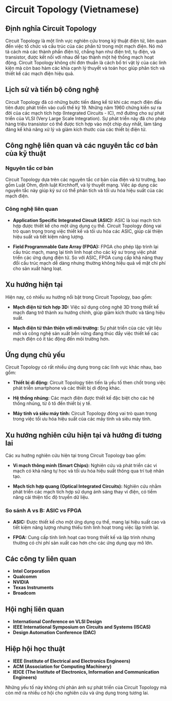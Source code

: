 # Circuit Topology (Vietnamese)

## Định nghĩa Circuit Topology

Circuit Topology là một lĩnh vực nghiên cứu trong kỹ thuật điện tử, liên quan đến việc tổ chức và cấu trúc của các phần tử trong một mạch điện. Nó mô tả cách mà các thành phần điện tử, chẳng hạn như điện trở, tụ điện, và transistor, được kết nối với nhau để tạo thành một hệ thống mạch hoạt động. Circuit Topology không chỉ đơn thuần là cách bố trí vật lý của các linh kiện mà còn bao hàm các khía cạnh lý thuyết và toán học giúp phân tích và thiết kế các mạch điện hiệu quả.

## Lịch sử và tiến bộ công nghệ

Circuit Topology đã có những bước tiến đáng kể từ khi các mạch điện đầu tiên được phát triển vào cuối thế kỷ 19. Những năm 1960 chứng kiến sự ra đời của các mạch tích hợp (Integrated Circuits - IC), mở đường cho sự phát triển của VLSI (Very Large Scale Integration). Sự phát triển này đã cho phép hàng triệu transistor có thể được tích hợp vào một chip duy nhất, làm tăng đáng kể khả năng xử lý và giảm kích thước của các thiết bị điện tử.

## Công nghệ liên quan và các nguyên tắc cơ bản của kỹ thuật

### Nguyên tắc cơ bản

Circuit Topology dựa trên các nguyên tắc cơ bản của điện và từ trường, bao gồm Luật Ohm, định luật Kirchhoff, và lý thuyết mạng. Việc áp dụng các nguyên tắc này giúp kỹ sư có thể phân tích và tối ưu hóa hiệu suất của các mạch điện.

### Công nghệ liên quan

- **Application Specific Integrated Circuit (ASIC):** ASIC là loại mạch tích hợp được thiết kế cho một ứng dụng cụ thể. Circuit Topology đóng vai trò quan trọng trong việc thiết kế và tối ưu hóa các ASIC, giúp cải thiện hiệu suất và tiết kiệm năng lượng.

- **Field Programmable Gate Array (FPGA):** FPGA cho phép lập trình lại cấu trúc mạch, mang lại tính linh hoạt cho các kỹ sư trong việc phát triển các ứng dụng điện tử. So với ASIC, FPGA cung cấp khả năng thay đổi cấu trúc mạch dễ dàng nhưng thường không hiệu quả về mặt chi phí cho sản xuất hàng loạt.

## Xu hướng hiện tại

Hiện nay, có nhiều xu hướng nổi bật trong Circuit Topology, bao gồm:

- **Mạch điện tử tích hợp 3D:** Việc sử dụng công nghệ 3D trong thiết kế mạch đang trở thành xu hướng chính, giúp giảm kích thước và tăng hiệu suất.

- **Mạch điện tử thân thiện với môi trường:** Sự phát triển của các vật liệu mới và công nghệ sản xuất bền vững đang thúc đẩy việc thiết kế các mạch điện có ít tác động đến môi trường hơn.

## Ứng dụng chủ yếu

Circuit Topology có rất nhiều ứng dụng trong các lĩnh vực khác nhau, bao gồm:

- **Thiết bị di động:** Circuit Topology tiên tiến là yếu tố then chốt trong việc phát triển smartphone và các thiết bị di động khác.

- **Hệ thống nhúng:** Các mạch điện được thiết kế đặc biệt cho các hệ thống nhúng, từ ô tô đến thiết bị y tế.

- **Máy tính và siêu máy tính:** Circuit Topology đóng vai trò quan trọng trong việc tối ưu hóa hiệu suất của các máy tính và siêu máy tính.

## Xu hướng nghiên cứu hiện tại và hướng đi tương lai

Các xu hướng nghiên cứu hiện tại trong Circuit Topology bao gồm:

- **Vi mạch thông minh (Smart Chips):** Nghiên cứu và phát triển các vi mạch có khả năng tự học và tối ưu hóa hiệu suất thông qua trí tuệ nhân tạo.

- **Mạch tích hợp quang (Optical Integrated Circuits):** Nghiên cứu nhằm phát triển các mạch tích hợp sử dụng ánh sáng thay vì điện, có tiềm năng cải thiện tốc độ truyền dữ liệu.

### So sánh A vs B: ASIC vs FPGA

- **ASIC:** Được thiết kế cho một ứng dụng cụ thể, mang lại hiệu suất cao và tiết kiệm năng lượng nhưng thiếu tính linh hoạt trong việc lập trình lại.

- **FPGA:** Cung cấp tính linh hoạt cao trong thiết kế và lập trình nhưng thường có chi phí sản xuất cao hơn cho các ứng dụng quy mô lớn.

## Các công ty liên quan

- **Intel Corporation**
- **Qualcomm**
- **NVIDIA**
- **Texas Instruments**
- **Broadcom**

## Hội nghị liên quan

- **International Conference on VLSI Design**
- **IEEE International Symposium on Circuits and Systems (ISCAS)**
- **Design Automation Conference (DAC)**

## Hiệp hội học thuật

- **IEEE (Institute of Electrical and Electronics Engineers)**
- **ACM (Association for Computing Machinery)**
- **IEICE (The Institute of Electronics, Information and Communication Engineers)**

Những yếu tố này không chỉ phản ánh sự phát triển của Circuit Topology mà còn mở ra nhiều cơ hội cho nghiên cứu và ứng dụng trong tương lai.